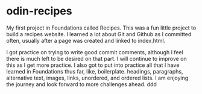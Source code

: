 # odin-recipes

My first project in Foundations called Recipes.
This was a fun little project to build a
recipes website. I learned a lot about Git
and Github as I committed often, usually after a page was created and linked to index.html.

I got practice on trying to write
good commit comments, although I feel there is much left to be desired on that part. I will continue to improve on this as I get more practice.
I also got to put into practice all that I have learned in Foundations thus far, like, boilerplate. headings, paragraphs, alternative text, images, links, unordered, and ordered lists.
I am enjoying the journey and look forward to more challenges ahead.
 ddd
